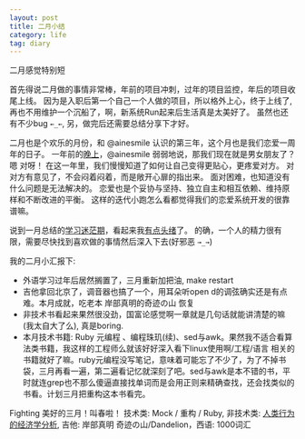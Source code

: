```yaml
---
layout: post
title: 二月小结
category: life
tag: diary
---
```



二月感觉特别短

首先得说二月做的事情非常棒，年前的项目冲刺，过年的项目监控，年后的项目收尾上线。
因为是入职后第一个自己一个人做的项目，所以格外上心，终于上线了, 再也不用维护一个沉船了，啊，新系统Run起来后生活真是太美好了。
虽然也还有不少bug `←_←`, 另，做完后还需要总结分享下才好。

二月也是个欢乐的月份，和 @ainesmile 认识的第三年，这个月也是我们恋爱一周年的日子。
一年前的[晚上](http://fanfou.com/statuses/Cd_3_Jm3vX0)，@ainesmile 弱弱地说，那我们现在就是男女朋友了？嗯 对呀！
在这一年里，我们慢慢知道了如何让自己变得更贴心，更疼爱对方。
对对方有意见了，不会闷着闷着，而是敞开心扉的指出来。
面对困难，也知道没有什么问题是无法解决的。
恋爱也是个妥协与坚持、独立自主和相互依赖、维持原样和不断改进的平衡。
这样的迭代小跑怎么看都觉得我们的恋爱系统开发的很靠谱嘛。

说到一月总结的[学习迷茫期](http://www.soasme.com/2013/01/23/a-difficult-time/)，看起来我[有点头绪](http://www.soasme.com/2013/01/31/focus-now/)了。
的确，一个人的精力很有限，需要尽快找到喜欢做的事情然后深入下去(好邪恶 `→_→`) 

我的二月小汇报下:

+ 外语学习过年后居然搁置了，三月重新加把油, make restart
+ 吉他拿回北京了，调音器也搞了一个，用耳朵听open d的调弦确实还是有点难。本月成就，吃老本 岸部真明的奇迹の山 恢复
+ 非技术书看起来果然很没劲，国富论感觉啊一章就是几句话就能讲清楚的嘛(我太自大了么), 真是boring.
+ 本月技术书籍: Ruby 元编程 、编程珠玑(续)、sed与awk。果然我不适合看算法类书籍，我这样的工程师么就该好好深入看下linux使用啊/工程/语言 相关的书籍就好了嘛。ruby元编程没写笔记，意味着可能忘了不少了，为了不掉书袋，三月再看一遍，第二遍看记忆就深刻了吧。sed与awk是本不错的书，平时就连grep也不那么傻逼直接找单词而是会用正则来精确查找，还会找类似的书看。计划三月把重构这本书看完。

Fighting 美好的三月！叫春啦！
技术类: Mock / 重构 / Ruby, 非技术类: [人类行为的经济学分析](http://book.douban.com/subject/4251178/), 吉他: 岸部真明 奇迹の山/Dandelion，西语: 1000词汇
